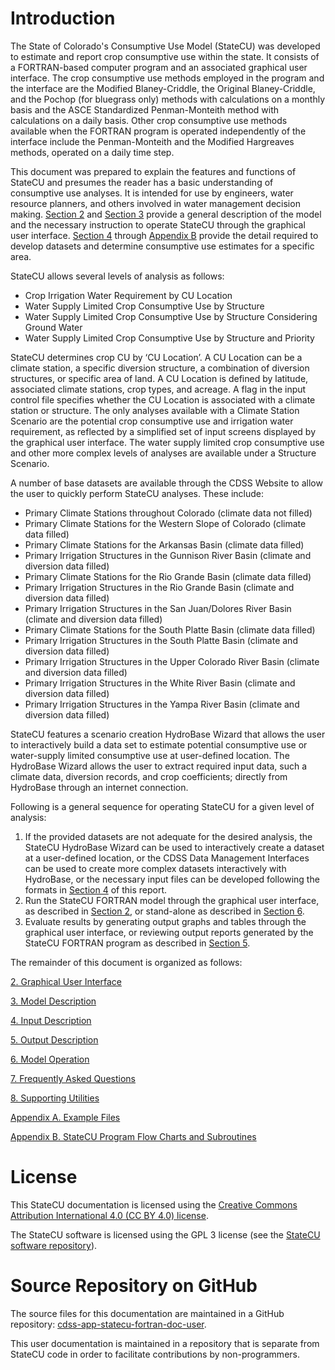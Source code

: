 # Introduction #

The State of Colorado's Consumptive Use Model (StateCU) was developed to estimate and report crop
consumptive use within the state. It consists of a FORTRAN-based computer program and an associated
graphical user interface. The crop consumptive use methods employed in the program and the interface are
the Modified Blaney-Criddle, the Original Blaney-Criddle, and the Pochop (for bluegrass only) methods
with calculations on a monthly basis and the ASCE Standardized Penman-Monteith method with
calculations on a daily basis. Other crop consumptive use methods available when the FORTRAN program
is operated independently of the interface include the Penman-Monteith and the Modified Hargreaves
methods, operated on a daily time step.

This document was prepared to explain the features and functions of StateCU and presumes the reader has a
basic understanding of consumptive use analyses. It is intended for use by engineers, water resource
planners, and others involved in water management decision making. [Section 2](../GUI/21.md) 
and [Section 3](../ModelDescription/31.md) provide a general 
description of the model and the necessary instruction to operate StateCU through the graphical user
interface. [Section 4](../InputDescription/41.md) through [Appendix B](../AppendixB/B1.md) provide the detail required to develop datasets and determine
consumptive use estimates for a specific area. 

StateCU allows several levels of analysis as follows:

* Crop Irrigation Water Requirement by CU Location
* Water Supply Limited Crop Consumptive Use by Structure
* Water Supply Limited Crop Consumptive Use by Structure Considering Ground Water
* Water Supply Limited Crop Consumptive Use by Structure and Priority 

StateCU determines crop CU by ‘CU Location’. A CU Location can be a climate station, a specific
diversion structure, a combination of diversion structures, or specific area of land. A CU Location is
defined by latitude, associated climate stations, crop types, and acreage. A flag in the input control file
specifies whether the CU Location is associated with a climate station or structure. The only analyses
available with a Climate Station Scenario are the potential crop consumptive use and irrigation water
requirement, as reflected by a simplified set of input screens displayed by the graphical user interface. The
water supply limited crop consumptive use and other more complex levels of analyses are available under a
Structure Scenario. 

A number of base datasets are available through the CDSS Website to allow the user to quickly perform
StateCU analyses. These include: 

* Primary Climate Stations throughout Colorado (climate data not filled)
* Primary Climate Stations for the Western Slope of Colorado (climate data filled)
* Primary Climate Stations for the Arkansas Basin (climate data filled)
* Primary Irrigation Structures in the Gunnison River Basin (climate and diversion data filled)
* Primary Climate Stations for the Rio Grande Basin (climate data filled)
* Primary Irrigation Structures in the Rio Grande Basin (climate and diversion data filled)
* Primary Irrigation Structures in the San Juan/Dolores River Basin (climate and diversion data filled)
* Primary Climate Stations for the South Platte Basin (climate data filled)
* Primary Irrigation Structures in the South Platte Basin (climate and diversion data filled)
* Primary Irrigation Structures in the Upper Colorado River Basin (climate and diversion data filled)
* Primary Irrigation Structures in the White River Basin (climate and diversion data filled)
* Primary Irrigation Structures in the Yampa River Basin (climate and diversion data filled) 

StateCU features a scenario creation HydroBase Wizard that allows the user to interactively build a data set
to estimate potential consumptive use or water-supply limited consumptive use at user-defined location. The
HydroBase Wizard allows the user to extract required input data, such a climate data, diversion records, and
crop coefficients; directly from HydroBase through an internet connection. 

Following is a general sequence for operating StateCU for a given level of analysis:

1. If the provided datasets are not adequate for the desired analysis, the StateCU HydroBase Wizard can be
used to interactively create a dataset at a user-defined location, or the CDSS Data Management
Interfaces can be used to create more complex datasets interactively with HydroBase, or the necessary
input files can be developed following the formats in [Section 4](../InputDescription/41.md) of this report.
2. Run the StateCU FORTRAN model through the graphical user interface, as described in [Section 2](../GUI/21.md), or
stand-alone as described in [Section 6](../ModelOperation/61.md).
3. Evaluate results by generating output graphs and tables through the graphical user interface, or
reviewing output reports generated by the StateCU FORTRAN program as described in [Section 5](../OutputDescription/51.md). 

The remainder of this document is organized as follows: 

[2. Graphical User Interface](../GUI/21.md)

[3. Model Description](../ModelDescription/31.md)

[4. Input Description](../InputDescription/41.md)

[5. Output Description](../OutputDescription/51.md)

[6. Model Operation](../ModelOperation/61.md)

[7. Frequently Asked Questions](../FAQ/71.md)

[8. Supporting Utilities](../SupportingUtilities/81.md)

[Appendix A. Example Files](../AppendixA/A1.md)

[Appendix B. StateCU Program Flow Charts and Subroutines](../AppendixB/B1.md)

# License #

This StateCU documentation is licensed using the
[Creative Commons Attribution International 4.0 (CC BY 4.0) license](https://creativecommons.org/licenses/by/4.0/).

The StateCU software is licensed using the GPL 3 license (see the [StateCU software repository](https://github.com/OpenCDSS/cdss-app-statecu-fortran)).

# Source Repository on GitHub #

The source files for this documentation are maintained in a GitHub repository:
[cdss-app-statecu-fortran-doc-user](https://github.com/OpenCDSS/cdss-app-statecu-fortran-doc-user).

This user documentation is maintained in a repository that is separate from StateCU code
in order to facilitate contributions by non-programmers.